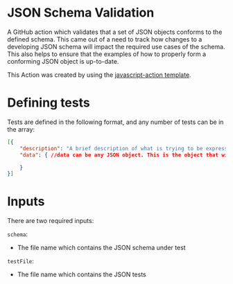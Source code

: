 # JSON Schema Validation

A GitHub action which validates that a set of JSON objects conforms to the defined schema. This came out of a need to track how changes to a developing JSON schema will impact the required use cases of the schema. This also helps to ensure that the examples of how to properly form a conforming JSON object is up-to-date.

This Action was created by using the [javascript-action template](https://github.com/actions/javascript-action).

# Defining tests

Tests are defined in the following format, and any number of tests can be in the array:

``` json
[{
	"description": "A brief description of what is trying to be expressed by the test",
	"data": { //data can be any JSON object. This is the object that will be validated against the schema.

	}
}]
```

# Inputs

There are two required inputs:

`schema`:
  * The file name which contains the JSON schema under test

`testFile`:
  * The file name which contains the JSON tests



